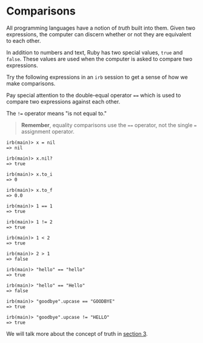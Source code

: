 # Comparisons

All programming languages have a notion of _truth_ built into them.
Given two expressions, the computer can discern whether or not
they are equivalent to each other.

In addition to numbers and text, Ruby has two special values,
`true` and `false`.  These values are used when the computer
is asked to compare two expressions.

Try the following expressions in an `irb` session to get a sense of how
we make comparisons.  

Pay special attention to the double-equal
operator `==` which is used to compare two expressions against
each other.

The `!=` operator means "is not equal to."

> **Remember**, equality comparisons use the `==` operator,
not the single `=` assignment operator.

``` irb
irb(main)> x = nil
=> nil

irb(main)> x.nil?
=> true

irb(main)> x.to_i
=> 0

irb(main)> x.to_f
=> 0.0

irb(main)> 1 == 1
=> true

irb(main)> 1 != 2
=> true

irb(main)> 1 < 2
=> true

irb(main)> 2 > 1
=> false

irb(main)> "hello" == "hello"
=> true

irb(main)> "hello" == "Hello"
=> false

irb(main)> "goodbye".upcase == "GOODBYE"
=> true

irb(main)> "goodbye".upcase != "HELLO"
=> true
```

We will talk more about the concept of truth in [section 3](/3-ruby/4-intelligence).
